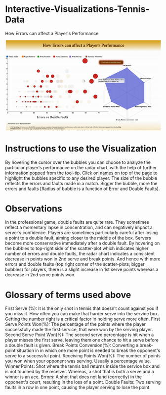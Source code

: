 # Interactive-Visualizations-Tennis-Data
 How Errors can affect a Player's Performance

 ![](interactive_tennis.gif)
 
# Instructions to use the Visualization

By hovering the cursor over the bubbles you can choose to analyze the particular player's performance on the radar chart, with the help of further information popped from the tool-tip.
Click on names on top of the page to highlight the bubbles specific to any desired player.
The size of the bubble reflects the errors and faults made in a match. Bigger the bubble, more the errors and faults [Radius of bubble is a function of Error and Double Faults].


# Observations

In the professional game, double faults are quite rare. They sometimes reflect a momentary lapse in concentration, and can negatively impact a server’s confidence. Players are sometimes particularly careful after losing a point to a double fault, aiming closer to the middle of the box. Servers become more conservative immediately after a double fault.
By hovering on the bubbles to top-right side of the scatter-plot which indicates higher number of errors and double faults, the radar chart indicates a consistent decrease in points won in 2nd serve and break points. And hence with more errors and double faults (top right corner of the scatter-plots; bigger bubbles) for players, there is a slight increase in 1st serve points whereas a decrease in 2nd serve points won.

# Glossary of terms used above

First Serve (%): It is the only shot in tennis that doesn’t count against you if you miss it. How often you can make that harder serve into the service box. Getting the number right is a critical factor in holding serve more often.
First Serve Points Won(%): The percentage of the points where the player successfully made the first service, that were won by the serving player.
Second Serve Point Won(%): The second serve percentage is hit when a player misses the first serve, leaving them one chance to hit a serve before a double fault is given.
Break Points Conversion(%): Converting a break-point situation in in which one more point is needed to break the opponent's serve to a successful point.
Receiving Points Won(%): The number of points you won when your opponent was serving. Usually a percentage value.
Winner Points: Shot where the tennis ball returns inside the service box and is not touched by the receiver. Whereas, a shot that is both a serve and a winner is an ace.
Errors: A shot that does not land (correctly) in the opponent's court, resulting in the loss of a point.
Double Faults: Two serving faults in a row in one point, causing the player serving to lose the point.
